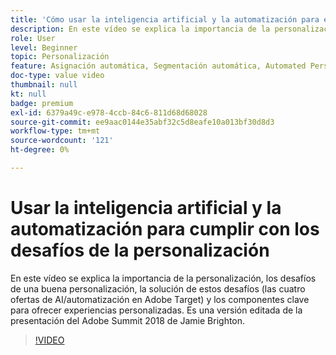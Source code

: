 ```yaml
---
title: 'Cómo usar la inteligencia artificial y la automatización para enfrentar los desafíos de la personalización '
description: En este vídeo se explica la importancia de la personalización, los desafíos de una buena personalización, la solución de estos desafíos (las cuatro ofertas de AI/automatización en Adobe Target) y los componentes clave para ofrecer experiencias personalizadas. Es una versión editada de la presentación del Adobe Summit 2018 de Jamie Brighton.
role: User
level: Beginner
topic: Personalización
feature: Asignación automática, Segmentación automática, Automated Personalization
doc-type: value video
thumbnail: null
kt: null
badge: premium
exl-id: 6379a49c-e978-4ccb-84c6-811d68d68028
source-git-commit: ee9aac0144e35abf32c5d8eafe10a013bf30d8d3
workflow-type: tm+mt
source-wordcount: '121'
ht-degree: 0%

---
```


# Usar la inteligencia artificial y la automatización para cumplir con los desafíos de la personalización

En este vídeo se explica la importancia de la personalización, los desafíos de una buena personalización, la solución de estos desafíos (las cuatro ofertas de AI/automatización en Adobe Target) y los componentes clave para ofrecer experiencias personalizadas. Es una versión editada de la presentación del Adobe Summit 2018 de Jamie Brighton.

>[!VIDEO](https://video.tv.adobe.com/v/25440/?quality=12)
